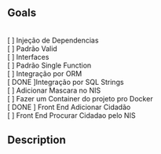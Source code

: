 
  ## Goals 
<p>
  <br> [ ] Injeção de Dependencias
  <br> [ ] Padrão Valid
  <br> [ ] Interfaces
  <br> [ ] Padrão Single Function
  <br> [ ] Integração por ORM
  <br> [ DONE ]Integração por SQL Strings
  <br> [ ] Adicionar Mascara no NIS
  <br> [ ] Fazer um Container do projeto pro Docker
  <br> [ DONE ] Front End Adicionar Cidadão
  <br> [ ] Front End Procurar Cidadao pelo NIS
</p>

## Description
